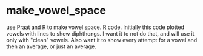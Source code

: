 # make_vowel_space
use Praat and R to make vowel space. R code. 
Initially this code plotted vowels with lines to show diphthongs. 
I want it to not do that, and will use it only with "clean" vowels. 
Also want it to show every attempt for a vowel and then an average, or just an average.

